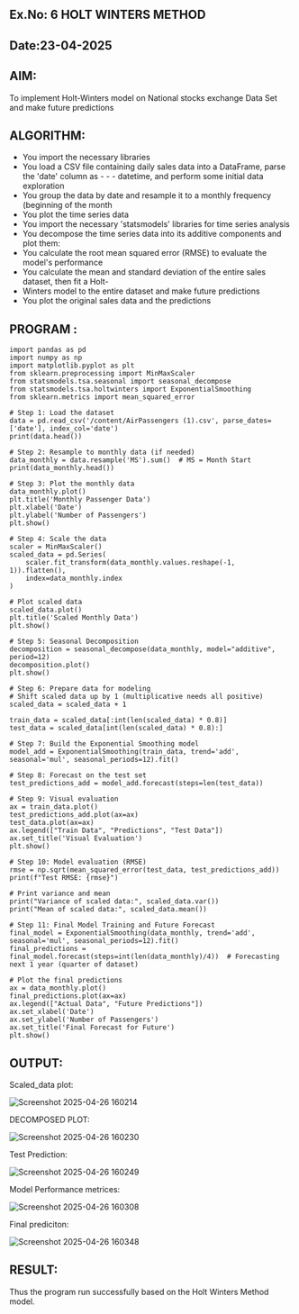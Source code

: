 ## Ex.No: 6 HOLT WINTERS METHOD
## Date:23-04-2025

## AIM:

To implement Holt-Winters model on National stocks exchange Data Set and make future predictions

## ALGORITHM:

- You import the necessary libraries
- You load a CSV file containing daily sales data into a DataFrame, parse the 'date' column as - - - datetime, and perform some initial data exploration
- You group the data by date and resample it to a monthly frequency (beginning of the month
- You plot the time series data
- You import the necessary 'statsmodels' libraries for time series analysis
- You decompose the time series data into its additive components and plot them:
- You calculate the root mean squared error (RMSE) to evaluate the model's performance
- You calculate the mean and standard deviation of the entire sales dataset, then fit a Holt- 
- Winters model to the entire dataset and make future predictions
- You plot the original sales data and the predictions

## PROGRAM :

```
import pandas as pd
import numpy as np
import matplotlib.pyplot as plt
from sklearn.preprocessing import MinMaxScaler
from statsmodels.tsa.seasonal import seasonal_decompose
from statsmodels.tsa.holtwinters import ExponentialSmoothing
from sklearn.metrics import mean_squared_error

# Step 1: Load the dataset
data = pd.read_csv('/content/AirPassengers (1).csv', parse_dates=['date'], index_col='date')
print(data.head())

# Step 2: Resample to monthly data (if needed)
data_monthly = data.resample('MS').sum()  # MS = Month Start
print(data_monthly.head())

# Step 3: Plot the monthly data
data_monthly.plot()
plt.title('Monthly Passenger Data')
plt.xlabel('Date')
plt.ylabel('Number of Passengers')
plt.show()

# Step 4: Scale the data
scaler = MinMaxScaler()
scaled_data = pd.Series(
    scaler.fit_transform(data_monthly.values.reshape(-1, 1)).flatten(),
    index=data_monthly.index
)

# Plot scaled data
scaled_data.plot()
plt.title('Scaled Monthly Data')
plt.show()

# Step 5: Seasonal Decomposition
decomposition = seasonal_decompose(data_monthly, model="additive", period=12)
decomposition.plot()
plt.show()

# Step 6: Prepare data for modeling
# Shift scaled data up by 1 (multiplicative needs all positive)
scaled_data = scaled_data + 1

train_data = scaled_data[:int(len(scaled_data) * 0.8)]
test_data = scaled_data[int(len(scaled_data) * 0.8):]

# Step 7: Build the Exponential Smoothing model
model_add = ExponentialSmoothing(train_data, trend='add', seasonal='mul', seasonal_periods=12).fit()

# Step 8: Forecast on the test set
test_predictions_add = model_add.forecast(steps=len(test_data))

# Step 9: Visual evaluation
ax = train_data.plot()
test_predictions_add.plot(ax=ax)
test_data.plot(ax=ax)
ax.legend(["Train Data", "Predictions", "Test Data"])
ax.set_title('Visual Evaluation')
plt.show()

# Step 10: Model evaluation (RMSE)
rmse = np.sqrt(mean_squared_error(test_data, test_predictions_add))
print(f"Test RMSE: {rmse}")

# Print variance and mean
print("Variance of scaled data:", scaled_data.var())
print("Mean of scaled data:", scaled_data.mean())

# Step 11: Final Model Training and Future Forecast
final_model = ExponentialSmoothing(data_monthly, trend='add', seasonal='mul', seasonal_periods=12).fit()
final_predictions = final_model.forecast(steps=int(len(data_monthly)/4))  # Forecasting next 1 year (quarter of dataset)

# Plot the final predictions
ax = data_monthly.plot()
final_predictions.plot(ax=ax)
ax.legend(["Actual Data", "Future Predictions"])
ax.set_xlabel('Date')
ax.set_ylabel('Number of Passengers')
ax.set_title('Final Forecast for Future')
plt.show()

```

## OUTPUT:

Scaled_data plot:

![Screenshot 2025-04-26 160214](https://github.com/user-attachments/assets/206c1f8e-f49a-442d-a8ac-90df87b539e8)


DECOMPOSED PLOT:

![Screenshot 2025-04-26 160230](https://github.com/user-attachments/assets/d8f4f3ab-24fa-4f47-a6f6-95f34e57c734)

Test Prediction:

![Screenshot 2025-04-26 160249](https://github.com/user-attachments/assets/2ae48f9d-a629-4c21-a0ba-503ad51f8bf7)

Model Performance metrices:

![Screenshot 2025-04-26 160308](https://github.com/user-attachments/assets/12f3c176-bc21-40e2-8d4d-4dae9f82a562)

Final prediciton:

![Screenshot 2025-04-26 160348](https://github.com/user-attachments/assets/bd846a9c-07d7-4f86-8b57-e6a2f659b123)


## RESULT:

Thus the program run successfully based on the Holt Winters Method model.
